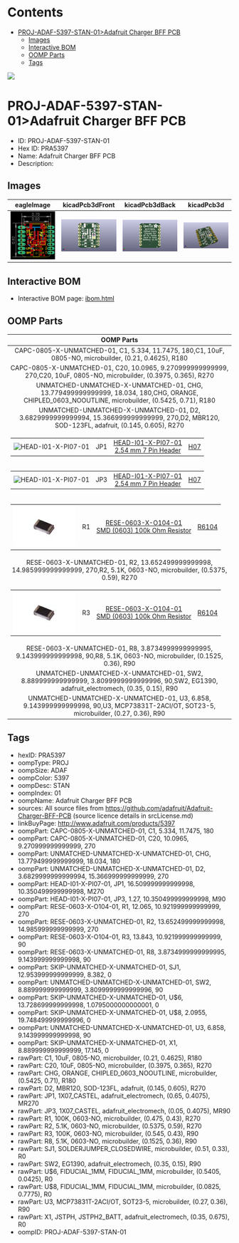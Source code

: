 



Contents
========

* [PROJ-ADAF-5397-STAN-01>Adafruit Charger BFF PCB](#proj-adaf-5397-stan-01adafruit-charger-bff-pcb)
	* [Images](#images)
	* [Interactive BOM](#interactive-bom)
	* [OOMP Parts](#oomp-parts)
	* [Tags](#tags)
  
![][im]
# PROJ-ADAF-5397-STAN-01>Adafruit Charger BFF PCB

- ID: PROJ-ADAF-5397-STAN-01
- Hex ID: PRA5397
- Name: Adafruit Charger BFF PCB
- Description: 

## Images
  
  

|eagleImage|kicadPcb3dFront|kicadPcb3dBack|kicadPcb3d|
| :---: | :---: | :---: | :---: |
|[![eagleImage](eagleImage_140.png)](eagleImage_600.png)|[![kicadPcb3dFront](kicadPcb3dFront_140.png)](kicadPcb3dFront_600.png)|[![kicadPcb3dBack](kicadPcb3dBack_140.png)](kicadPcb3dBack_600.png)|[![kicadPcb3d](kicadPcb3d_140.png)](kicadPcb3d_600.png)|

## Interactive BOM

- Interactive BOM page: [ibom.html](kicad/bom/ibom.html)

## OOMP Parts
  

|OOMP Parts|
| :---: |
|CAPC-0805-X-UNMATCHED-01, C1, 5.334, 11.7475, 180,C1, 10uF, 0805-NO, microbuilder, (0.21, 0.4625), R180|
|CAPC-0805-X-UNMATCHED-01, C20, 10.0965, 9.270999999999999, 270,C20, 10uF, 0805-NO, microbuilder, (0.3975, 0.365), R270|
|UNMATCHED-UNMATCHED-X-UNMATCHED-01, CHG, 13.779499999999999, 18.034, 180,CHG, ORANGE, CHIPLED_0603_NOOUTLINE, microbuilder, (0.5425, 0.71), R180|
|UNMATCHED-UNMATCHED-X-UNMATCHED-01, D2, 3.6829999999999994, 15.366999999999999, 270,D2, MBR120, SOD-123FL, adafruit, (0.145, 0.605), R270|
|<table><tr><td>![HEAD-I01-X-PI07-01](https://raw.githubusercontent.com/oomlout/oomlout_OOMP_parts/main/HEAD-I01-X-PI07-01/image_140.jpg)</td><td> JP1</td><td>[HEAD-I01-X-PI07-01<br>2.54 mm 7 Pin Header](https://github.com/oomlout/oomlout_OOMP_parts/tree/main/HEAD-I01-X-PI07-01/)</td><td>[H07](https://github.com/oomlout/oomlout_OOMP_parts/tree/main/HEAD-I01-X-PI07-01/)</td></tr></table>|
|<table><tr><td>![HEAD-I01-X-PI07-01](https://raw.githubusercontent.com/oomlout/oomlout_OOMP_parts/main/HEAD-I01-X-PI07-01/image_140.jpg)</td><td> JP3</td><td>[HEAD-I01-X-PI07-01<br>2.54 mm 7 Pin Header](https://github.com/oomlout/oomlout_OOMP_parts/tree/main/HEAD-I01-X-PI07-01/)</td><td>[H07](https://github.com/oomlout/oomlout_OOMP_parts/tree/main/HEAD-I01-X-PI07-01/)</td></tr></table>|
|<table><tr><td>![RESE-0603-X-O104-01](https://raw.githubusercontent.com/oomlout/oomlout_OOMP_parts/main/RESE-0603-X-O104-01/image_140.jpg)</td><td> R1</td><td>[RESE-0603-X-O104-01<br>SMD (0603) 100k Ohm Resistor](https://github.com/oomlout/oomlout_OOMP_parts/tree/main/RESE-0603-X-O104-01/)</td><td>[R6104](https://github.com/oomlout/oomlout_OOMP_parts/tree/main/RESE-0603-X-O104-01/)</td></tr></table>|
|RESE-0603-X-UNMATCHED-01, R2, 13.652499999999998, 14.985999999999999, 270,R2, 5.1K, 0603-NO, microbuilder, (0.5375, 0.59), R270|
|<table><tr><td>![RESE-0603-X-O104-01](https://raw.githubusercontent.com/oomlout/oomlout_OOMP_parts/main/RESE-0603-X-O104-01/image_140.jpg)</td><td> R3</td><td>[RESE-0603-X-O104-01<br>SMD (0603) 100k Ohm Resistor](https://github.com/oomlout/oomlout_OOMP_parts/tree/main/RESE-0603-X-O104-01/)</td><td>[R6104](https://github.com/oomlout/oomlout_OOMP_parts/tree/main/RESE-0603-X-O104-01/)</td></tr></table>|
|RESE-0603-X-UNMATCHED-01, R8, 3.8734999999999995, 9.143999999999998, 90,R8, 5.1K, 0603-NO, microbuilder, (0.1525, 0.36), R90|
|UNMATCHED-UNMATCHED-X-UNMATCHED-01, SW2, 8.889999999999999, 3.8099999999999996, 90,SW2, EG1390, adafruit_electromech, (0.35, 0.15), R90|
|UNMATCHED-UNMATCHED-X-UNMATCHED-01, U3, 6.858, 9.143999999999998, 90,U3, MCP73831T-2ACI/OT, SOT23-5, microbuilder, (0.27, 0.36), R90|

## Tags

- hexID: PRA5397
- oompType: PROJ
- oompSize: ADAF
- oompColor: 5397
- oompDesc: STAN
- oompIndex: 01
- oompName: Adafruit Charger BFF PCB
- sources: All source files from https://github.com/adafruit/Adafruit-Charger-BFF-PCB (source licence details in srcLicense.md)
- linkBuyPage: http://www.adafruit.com/products/5397
- oompPart: CAPC-0805-X-UNMATCHED-01, C1, 5.334, 11.7475, 180
- oompPart: CAPC-0805-X-UNMATCHED-01, C20, 10.0965, 9.270999999999999, 270
- oompPart: UNMATCHED-UNMATCHED-X-UNMATCHED-01, CHG, 13.779499999999999, 18.034, 180
- oompPart: UNMATCHED-UNMATCHED-X-UNMATCHED-01, D2, 3.6829999999999994, 15.366999999999999, 270
- oompPart: HEAD-I01-X-PI07-01, JP1, 16.509999999999998, 10.350499999999998, M270
- oompPart: HEAD-I01-X-PI07-01, JP3, 1.27, 10.350499999999998, M90
- oompPart: RESE-0603-X-O104-01, R1, 12.065, 10.921999999999999, 270
- oompPart: RESE-0603-X-UNMATCHED-01, R2, 13.652499999999998, 14.985999999999999, 270
- oompPart: RESE-0603-X-O104-01, R3, 13.843, 10.921999999999999, 90
- oompPart: RESE-0603-X-UNMATCHED-01, R8, 3.8734999999999995, 9.143999999999998, 90
- oompPart: SKIP-UNMATCHED-X-UNMATCHED-01, SJ1, 12.953999999999999, 8.382, 0
- oompPart: UNMATCHED-UNMATCHED-X-UNMATCHED-01, SW2, 8.889999999999999, 3.8099999999999996, 90
- oompPart: SKIP-UNMATCHED-X-UNMATCHED-01, U$6, 13.728699999999998, 1.0795000000000001, 0
- oompPart: SKIP-UNMATCHED-X-UNMATCHED-01, U$8, 2.0955, 19.748499999999996, 0
- oompPart: UNMATCHED-UNMATCHED-X-UNMATCHED-01, U3, 6.858, 9.143999999999998, 90
- oompPart: SKIP-UNMATCHED-X-UNMATCHED-01, X1, 8.889999999999999, 17.145, 0
- rawPart: C1, 10uF, 0805-NO, microbuilder, (0.21, 0.4625), R180
- rawPart: C20, 10uF, 0805-NO, microbuilder, (0.3975, 0.365), R270
- rawPart: CHG, ORANGE, CHIPLED_0603_NOOUTLINE, microbuilder, (0.5425, 0.71), R180
- rawPart: D2, MBR120, SOD-123FL, adafruit, (0.145, 0.605), R270
- rawPart: JP1, 1X07_CASTEL, adafruit_electromech, (0.65, 0.4075), MR270
- rawPart: JP3, 1X07_CASTEL, adafruit_electromech, (0.05, 0.4075), MR90
- rawPart: R1, 100K, 0603-NO, microbuilder, (0.475, 0.43), R270
- rawPart: R2, 5.1K, 0603-NO, microbuilder, (0.5375, 0.59), R270
- rawPart: R3, 100K, 0603-NO, microbuilder, (0.545, 0.43), R90
- rawPart: R8, 5.1K, 0603-NO, microbuilder, (0.1525, 0.36), R90
- rawPart: SJ1, SOLDERJUMPER_CLOSEDWIRE, microbuilder, (0.51, 0.33), R0
- rawPart: SW2, EG1390, adafruit_electromech, (0.35, 0.15), R90
- rawPart: U$6, FIDUCIAL_1MM, FIDUCIAL_1MM, microbuilder, (0.5405, 0.0425), R0
- rawPart: U$8, FIDUCIAL_1MM, FIDUCIAL_1MM, microbuilder, (0.0825, 0.7775), R0
- rawPart: U3, MCP73831T-2ACI/OT, SOT23-5, microbuilder, (0.27, 0.36), R90
- rawPart: X1, JSTPH, JSTPH2_BATT, adafruit_electromech, (0.35, 0.675), R0
- oompID: PROJ-ADAF-5397-STAN-01



[im]: kicadPcb3d_450.png
